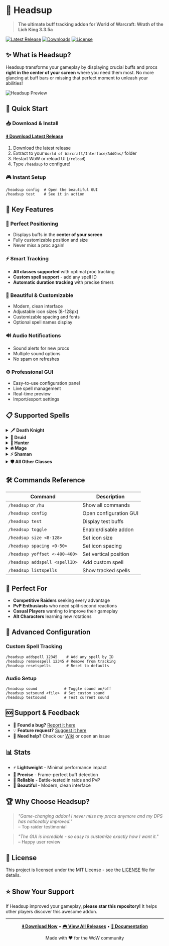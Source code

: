 # 🎯 Headsup

> **The ultimate buff tracking addon for World of Warcraft: Wrath of the Lich King 3.3.5a**

[![Latest Release](https://img.shields.io/github/v/release/tje3d/Headsup?style=for-the-badge&color=00d4aa)](https://github.com/tje3d/Headsup/releases/latest)
[![Downloads](https://img.shields.io/github/downloads/tje3d/Headsup/total?style=for-the-badge&color=1e90ff)](https://github.com/tje3d/Headsup/releases)
[![License](https://img.shields.io/github/license/tje3d/Headsup?style=for-the-badge&color=orange)](LICENSE)

## ✨ What is Headsup?

Headsup transforms your gameplay by displaying crucial buffs and procs **right in the center of your screen** where you need them most. No more glancing at buff bars or missing that perfect moment to unleash your abilities!

![Headsup Preview](https://via.placeholder.com/800x200/2c3e50/ecf0f1?text=Headsup+in+Action)

## 🚀 Quick Start

### 📥 Download & Install

**[⬇️ Download Latest Release](https://github.com/tje3d/Headsup/releases/latest/download/Headsup.zip)**

1. Download the latest release
2. Extract to your `World of Warcraft/Interface/AddOns/` folder
3. Restart WoW or reload UI (`/reload`)
4. Type `/headsup` to configure!

### 🎮 Instant Setup

```
/headsup config  # Open the beautiful GUI
/headsup test    # See it in action
```

## 🌟 Key Features

### 🎯 **Perfect Positioning**

- Displays buffs in the **center of your screen**
- Fully customizable position and size
- Never miss a proc again!

### ⚡ **Smart Tracking**

- **All classes supported** with optimal proc tracking
- **Custom spell support** - add any spell ID
- **Automatic duration tracking** with precise timers

### 🎨 **Beautiful & Customizable**

- Modern, clean interface
- Adjustable icon sizes (8-128px)
- Customizable spacing and fonts
- Optional spell names display

### 🔊 **Audio Notifications**

- Sound alerts for new procs
- Multiple sound options
- No spam on refreshes

### ⚙️ **Professional GUI**

- Easy-to-use configuration panel
- Live spell management
- Real-time preview
- Import/export settings

## 📋 Supported Spells

<details>
<summary><strong>🗡️ Death Knight</strong></summary>

- Killing Machine
- Rime (Freezing Fog)
- Cinderglacier
- Desolation
- Unholy Force & Strength
</details>

<details>
<summary><strong>🌿 Druid</strong></summary>

- Eclipse (Solar & Lunar)
- Nature's Grace
- Predator's Swiftness
- Omen of Clarity
- Owlkin Frenzy
</details>

<details>
<summary><strong>🏹 Hunter</strong></summary>

- Improved Steady Shot
- Lock and Load
- Rapid Killing
</details>

<details>
<summary><strong>🔥 Mage</strong></summary>

- Arcane Concentration
- Brain Freeze
- Fingers of Frost
- Hot Streak
- Missile Barrage
- And more!
</details>

<details>
<summary><strong>⚡ Shaman</strong></summary>

- Elemental Focus
- Maelstrom Weapon
- Tidal Waves
</details>

<details>
<summary><strong>🛡️ All Other Classes</strong></summary>

**Paladin, Priest, Warlock, Warrior** - comprehensive proc tracking for optimal DPS and healing rotations!

</details>

## 🛠️ Commands Reference

| Command                       | Description            |
| ----------------------------- | ---------------------- |
| `/headsup` or `/hu`           | Show all commands      |
| `/headsup config`             | Open configuration GUI |
| `/headsup test`               | Display test buffs     |
| `/headsup toggle`             | Enable/disable addon   |
| `/headsup size <8-128>`       | Set icon size          |
| `/headsup spacing <0-50>`     | Set icon spacing       |
| `/headsup yoffset <-400-400>` | Set vertical position  |
| `/headsup addspell <spellID>` | Add custom spell       |
| `/headsup listspells`         | Show tracked spells    |

## 🎯 Perfect For

- **Competitive Raiders** seeking every advantage
- **PvP Enthusiasts** who need split-second reactions
- **Casual Players** wanting to improve their gameplay
- **Alt Characters** learning new rotations

## 🔧 Advanced Configuration

### Custom Spell Tracking

```
/headsup addspell 12345    # Add any spell by ID
/headsup removespell 12345 # Remove from tracking
/headsup resetspells       # Reset to defaults
```

### Audio Setup

```
/headsup sound            # Toggle sound on/off
/headsup setsound <file>  # Set custom sound
/headsup testsound        # Test current sound
```

## 🆘 Support & Feedback

- 🐛 **Found a bug?** [Report it here](https://github.com/tje3d/Headsup/issues)
- 💡 **Feature request?** [Suggest it here](https://github.com/tje3d/Headsup/issues)
- 💬 **Need help?** Check our [Wiki](https://github.com/tje3d/Headsup/wiki) or open an issue

## 📊 Stats

- ⚡ **Lightweight** - Minimal performance impact
- 🎯 **Precise** - Frame-perfect buff detection
- 🔄 **Reliable** - Battle-tested in raids and PvP
- 🎨 **Beautiful** - Modern, clean interface

## 🏆 Why Choose Headsup?

> _"Game-changing addon! I never miss my procs anymore and my DPS has noticeably improved."_  
> – Top raider testimonial

> _"The GUI is incredible - so easy to customize exactly how I want it."_  
> – Happy user review

## 📜 License

This project is licensed under the MIT License - see the [LICENSE](LICENSE) file for details.

## ⭐ Show Your Support

If Headsup improved your gameplay, **please star this repository!** It helps other players discover this awesome addon.

---

<div align="center">

**[⬇️ Download Now](https://github.com/tje3d/Headsup/releases/latest)** • **[🎮 View All Releases](https://github.com/tje3d/Headsup/releases)** • **[📖 Documentation](https://github.com/tje3d/Headsup/wiki)**

Made with ❤️ for the WoW community

</div>
